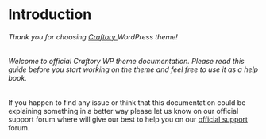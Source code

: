 # Introduction

###### Thank you for choosing [Craftory ](https://pebas.gitbooks.io/craftsman/content/) WordPress theme!

###### Welcome to official Craftory WP theme documentation. Please read this guide before you start working on the theme and feel free to use it as a help book.

If you happen to find any issue or think that this documentation could be explaining something in a better way please let us know on our official support forum where will give our best to help you on our [official support](https://support.pebas.rs) forum.

